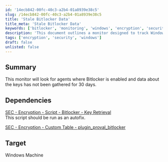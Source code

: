 ```yaml
---
id: '14ecb842-00fc-40c3-a2b4-01a8939e38c5'
slug: /14ecb842-00fc-40c3-a2b4-01a8939e38c5
title: 'Stale Bitlocker Data'
title_meta: 'Stale Bitlocker Data'
keywords: ['bitlocker', 'monitoring', 'windows', 'encryption', 'security']
description: 'This document outlines a monitor designed to track Windows agents with Bitlocker enabled, specifically focusing on those where key data has not been gathered for over 30 days. It includes dependencies for script execution and custom table integration for effective key retrieval.'
tags: ['encryption', 'security', 'windows']
draft: false
unlisted: false
---
```


## Summary

This monitor will look for agents where Bitlocker is enabled and data about the keys has not been gathered for 30 days.

## Dependencies

[SEC - Encryption - Script - Bitlocker - Key Retrieval](<../scripts/Bitlocker - Key Retrieval.md>)  
This script should be run as an autofix.  

[SEC - Encryption - Custom Table - plugin_proval_bitlocker](<../tables/plugin_proval_bitlocker.md>)  

## Target

Windows Machine


